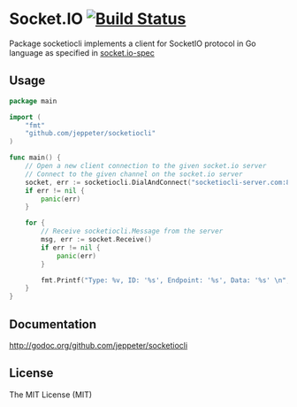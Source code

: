 # Socket.IO [![Build Status](https://travis-ci.org/jeppeter/socketiocli.png?branch=master)](https://travis-ci.org/jeppeter/socketiocli)

Package socketiocli implements a client for SocketIO protocol in Go language as specified in 
[socket.io-spec](https://github.com/LearnBoost/socket.io-spec)

## Usage

```go
package main

import (
	"fmt"
	"github.com/jeppeter/socketiocli"
)

func main() {
	// Open a new client connection to the given socket.io server
	// Connect to the given channel on the socket.io server
	socket, err := socketiocli.DialAndConnect("socketiocli-server.com:80", "/channel", "key=value")
	if err != nil {
		panic(err)
	}

	for {
		// Receive socketiocli.Message from the server
		msg, err := socket.Receive()
		if err != nil {
			panic(err)
		}

		fmt.Printf("Type: %v, ID: '%s', Endpoint: '%s', Data: '%s' \n", msg.Type, msg.ID, msg.Endpoint, msg.Data)
	}
}
```

## Documentation 

http://godoc.org/github.com/jeppeter/socketiocli

## License

The MIT License (MIT)
